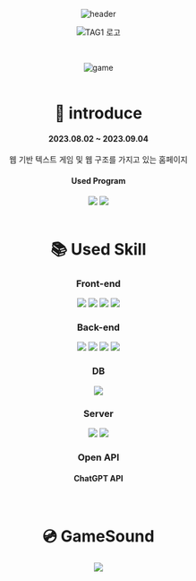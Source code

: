 <div align="center">
  
![header](https://capsule-render.vercel.app/api?type=slice&color=auto&height=200&section=header&text=TAG1&desc=@pangilK&fontSize=60&rotate=14&fontAlignY=25&fontAlign=75&descAlignY=43&descAlign=80&&animation=twinkling)
<p align="center">
  <img src="https://github.com/pangilK/TAG1/assets/129753181/b4ad3416-3126-4760-bc57-f91e52f9c0e1" alt="TAG1 로고">
</p>
<br>

![game](https://github.com/pangilK/TAG1/assets/129753181/b6de49a4-5f40-44db-8361-0a4fcb87f0db)
<br><br/>

#  👀 introduce
#### 2023.08.02 ~ 2023.09.04
웹 기반 텍스트 게임 및 웹 구조를 가지고 있는 홈페이지
<br>
#### Used Program
<img src="https://img.shields.io/badge/Eclipse IDE-2C2255?style=for-the-badge&logo=Eclipse&logoColor=white"/> 
<img src="https://img.shields.io/badge/github-181717?style=for-the-badge&logo=github&logoColor=white">
<br><br>

# 📚 Used Skill
### Front-end
 <img src="https://img.shields.io/badge/html5-E34F26?style=for-the-badge&logo=html5&logoColor=white"> 
  <img src="https://img.shields.io/badge/css-1572B6?style=for-the-badge&logo=css3&logoColor=white"> 
  <img src="https://img.shields.io/badge/javascript-F7DF1E?style=for-the-badge&logo=javascript&logoColor=black"> 
  <img src="https://img.shields.io/badge/jquery-0769AD?style=for-the-badge&logo=jquery&logoColor=white">
  
### Back-end
  <img src="https://img.shields.io/badge/Apache Maven-C71A36?style=for-the-badge&logo=Apache Maven&logoColor=white" />
	<img src="https://img.shields.io/badge/Java-007396?style=for-the-badge&logo=openJDK&logoColor=white" />
  <img src="https://img.shields.io/badge/Spring-6DB33F?style=for-the-badge&logo=Spring&logoColor=white" />
  <img src="https://img.shields.io/badge/Spring Security-6DB33F?style=for-the-badge&logo=Spring Security&logoColor=white" />

### DB
  <img src="https://img.shields.io/badge/mysql-4479A1?style=for-the-badge&logo=mysql&logoColor=white"> 
  
###  Server
  <img src="https://img.shields.io/badge/Amazon AWS-232F3E?style=for-the-badge&logo=Amazon AWS&logoColor=white" />
  <img src="https://img.shields.io/badge/Apache Tomcat-F8DC75?style=for-the-badge&logo=Apache Tomcat&logoColor=white" />

###  Open API
 #### ChatGPT API
<br>

# 💿 GameSound
   [<img src="https://img.shields.io/badge/@crnnwrth-E4405F?style=for-the-badge&logo=instagram&logoColor=white" />](https://www.instagram.com/crnnwrth/)
 
